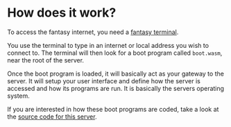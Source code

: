 How does it work?
=================

To access the fantasy internet, you need a [fantasy terminal](./download.html).

You use the terminal to type in an internet or local address you wish to connect to. The terminal will then look for a boot program called `boot.wasm`, near the root of the server.

Once the boot program is loaded, it will basically act as your gateway to the server. It will setup your user interface and define how the server is accessed and how its programs are run. It is basically the servers operating system.

If you are interested in how these boot programs are coded, take a look at the [source code for this server](https://github.com/FantasyInternet/FantasyInternet.github.io/blob/master/_src/boot.wast).
